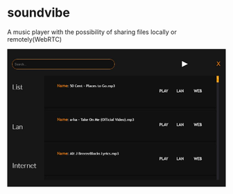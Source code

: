 # soundvibe
A music player with the possibility of sharing files locally or remotely(WebRTC) 

![alt text](sv.JPG "")
